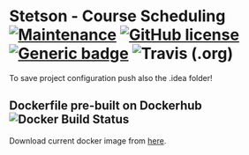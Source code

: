 # Stetson - Course Scheduling [![Maintenance](https://img.shields.io/badge/Maintained%3F-yes-green.svg)](https://bitbucket.org/lbesson/ansi-colors) [![GitHub license](https://img.shields.io/github/license/wsdt/tarot.svg)](https://github.com/wsdt/tarot/blob/master/LICENSE) [![Generic badge](https://img.shields.io/badge/Docker-Compatible-blue.svg)](https://www.docker.com/) ![Travis (.org)](https://img.shields.io/travis/wsdt/tarot.svg)


To save project configuration push also the .idea folder! 

## Dockerfile pre-built on Dockerhub ![Docker Build Status](https://img.shields.io/docker/build/wsdt/tarot.svg)
Download current docker image from [here](https://hub.docker.com/r/wsdt/tarot/). 


